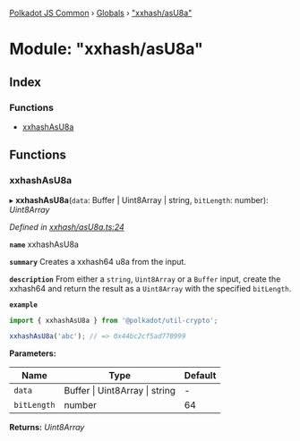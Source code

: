 [Polkadot JS Common](../README.md) › [Globals](../globals.md) › ["xxhash/asU8a"](_xxhash_asu8a_.md)

# Module: "xxhash/asU8a"

## Index

### Functions

* [xxhashAsU8a](_xxhash_asu8a_.md#xxhashasu8a)

## Functions

###  xxhashAsU8a

▸ **xxhashAsU8a**(`data`: Buffer | Uint8Array | string, `bitLength`: number): *Uint8Array*

*Defined in [xxhash/asU8a.ts:24](https://github.com/polkadot-js/common/blob/c98e9947/packages/util-crypto/src/xxhash/asU8a.ts#L24)*

**`name`** xxhashAsU8a

**`summary`** Creates a xxhash64 u8a from the input.

**`description`** 
From either a `string`, `Uint8Array` or a `Buffer` input, create the xxhash64 and return the result as a `Uint8Array` with the specified `bitLength`.

**`example`** 
<BR>

```javascript
import { xxhashAsU8a } from '@polkadot/util-crypto';

xxhashAsU8a('abc'); // => 0x44bc2cf5ad770999
```

**Parameters:**

Name | Type | Default |
------ | ------ | ------ |
`data` | Buffer &#124; Uint8Array &#124; string | - |
`bitLength` | number | 64 |

**Returns:** *Uint8Array*
